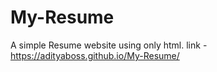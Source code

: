 # My-Resume
A simple Resume website using only html.
link - https://adityaboss.github.io/My-Resume/

